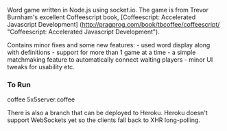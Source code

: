 Word game written in Node.js using socket.io. The game is from Trevor Burnham's excellent Coffeescript book, [Coffeescript: Accelerated Javascript Development] (http://pragprog.com/book/tbcoffee/coffeescript/ "Coffeescript: Accelerated Javascript Development").

Contains minor fixes and some new features:
	-	used word display along with definitions
	-	support for more than 1 game at a time
	-	a simple matchmaking feature to automatically connect waiting players
	-	minor UI tweaks for usability etc. 

### To Run
coffee 5x5server.coffee

There is also a branch that can be deployed to Heroku. Heroku doesn't support WebSockets yet so the clients fall back to XHR long-polling.